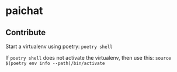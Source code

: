 # paichat


## Contribute

Start a virtualenv using poetry: `poetry shell`

If `poetry shell` does not activate the virtualenv, then use this:
`source $(poetry env info --path)/bin/activate`

